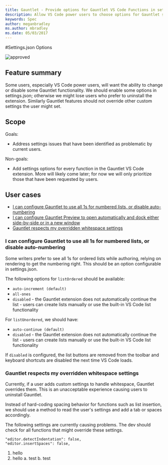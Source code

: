 ```yaml
---
title: Gauntlet - Provide options for Gauntlet VS Code Functions in settings.json
description: Allow VS Code power users to choose options for Gauntlet settings, including disabling them
keywords: Spec
author: meganbradley
ms.author: mbradley
ms.date: 05/03/2017
---
```

#Settings.json Options

![approved](media/approved.png)

## Feature summary

Some users, especially VS Code power users, will want the ability to change or disable some Gauntlet functionality. We should enable some options in settings.json; otherwise we might lose users who prefer to uninstall the extension. Similarly Gauntlet features should not override other custom settings the user might set.

## Scope

Goals:

- Address settings issues that have been identified as problematic by current users.

Non-goals:

- Add settings options for every function in the Gauntlet VS Code extension. More will likely come later; for now we will only prioritize those that have been requested by users.

## User cases

- [I can configure Gauntlet to use all 1s for numbered lists, or disable auto-numbering](#i-can-configure-gauntlet-to-use-all-1s-for-numbered-lists-or-disable-autonumbering)
- [I can configure Gauntlet Preview to open automatically and dock either side-by-side or in a new window](#i-can-configure-gauntlet-preview-to-open-automatically-and-dock-either-sidebyside-or-in-a-new-window)
- [Gauntlet respects my overridden whitespace settings](#gauntlet-respects-my-overridden-whitespace-settings)

### I can configure Gauntlet to use all 1s for numbered lists, or disable auto-numbering

Some writers prefer to see all 1s for ordered lists while authoring, relying on rendering to get the numbering right. This should be an option configurable in settings.json.

The following options for `listOrdered` should be available:

- `auto-increment (default)`
- `all-ones`
- `disabled` - the Gauntlet extension does not automatically continue the list - users can create lists manually or use the built-in VS Code list functionality

For `listUnordered`, we should have:

- `auto-continue (default)`
- `disabled` - the Gauntlet extension does not automatically continue the list - users can create lists manually or use the built-in VS Code list functionality

If `disabled` is configured, the list buttons are removed from the toolbar and keyboard shortcuts are disabled the next time VS Code loads.

<!--

### I can configure Gauntlet Preview to open automatically and dock either side-by-side or in a new window

Users have different preference for how to use Preview. We should add the following options:

`autoOpenPreview`:
- `true`
- `false` (default)

`docPreview`:
- `sxs` (default)
- `newWindow`
-->

### Gauntlet respects my overridden whitespace settings

Currently, if a user adds custom settings to handle whitespace, Gauntlet overrides them. This is an unacceptable experience causing users to uninstall Gauntlet.

Instead of hard-coding spacing behavior for functions such as list insertion, we should use a method to read the user's settings and add a tab or spaces accordingly.

The following settings are currently causing problems. The dev should check for all functions that might override these settings.

```
"editor.detectIndentation": false,
"editor.insertSpaces": false,
```

1. hello
2. hello
    a. test
    b. test
